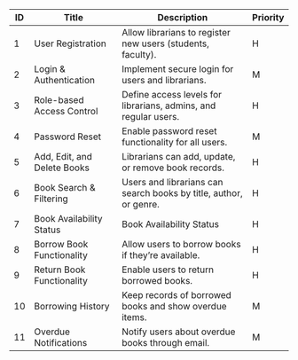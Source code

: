 | ID | Title               | Description                                     | Priority |
|----|----------------------|-------------------------------------------------|----------|
| 1  | User Registration    | Allow librarians to register new users (students, faculty).    | H  |
| 2  | Login & Authentication       | Implement secure login for users and librarians.  | M  |
| 3  | Role-based Access Control|  Define access levels for librarians, admins, and regular users.| H  |
|  4|  Password Reset| Enable password reset functionality for all users.|M|
|5|Add, Edit, and Delete Books|Librarians can add, update, or remove book records.|H|
|6|Book Search & Filtering|Users and librarians can search books by title, author, or genre.|H|
|7|Book Availability Status|Book Availability Status|H|
|8|Borrow Book Functionality|Allow users to borrow books if they’re available.|H|
|9|Return Book Functionality|Enable users to return borrowed books.|H|
|10|Borrowing History|Keep records of borrowed books and show overdue items.|M|
|11|Overdue Notifications|Notify users about overdue books through email.|M|


